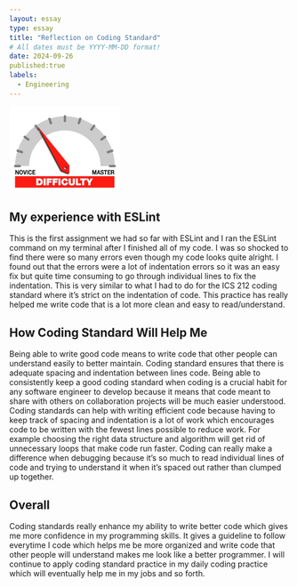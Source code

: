 ```yaml
---
layout: essay
type: essay
title: "Reflection on Coding Standard"
# All dates must be YYYY-MM-DD format!
date: 2024-09-26
published:true
labels:
  - Engineering
---
```


<img width="200px" class="rounded float-start pe-4" src="../img/difficulty/degree_difficulty.jpg">

## My experience with ESLint

This is the first assignment we had so far with ESLint and I ran the ESLint command on my terminal after I finished all of my code. I was so shocked to find there were so many errors even though my code looks quite alright. I found out that the errors were a lot of indentation errors so it was an easy fix but quite time consuming to go through individual lines to fix the indentation. This is very similar to what I had to do for the ICS 212 coding standard where it’s strict on the indentation of code. This practice has really helped me write code that is a lot more clean and easy to read/understand.

## How Coding Standard Will Help Me

Being able to write good code means to write code that other people can understand easily to better maintain. Coding standard ensures that there is adequate spacing and indentation between lines code. Being able to consistently keep a good coding standard when coding is a crucial habit for any software engineer to develop because it means that code meant to share with others on collaboration projects will be much easier understood. Coding standards can help with writing efficient code because having to keep track of spacing and indentation is a lot of work which encourages code to be written with the fewest lines possible to reduce work. For example choosing the right data structure and algorithm will get rid of unnecessary loops that make code run faster. Coding can really make a difference when debugging because it’s so much to read individual lines of code and trying to understand it when it’s spaced out rather than clumped up together. 

## Overall

Coding standards really enhance my ability to write better code which gives me more confidence in my programming skills. It gives a guideline to follow everytime I code which helps me be more organized and write code that other people will understand makes me look like a better programmer. I will continue to apply coding standard practice in my daily coding practice which will eventually help me in my jobs and so forth. 


